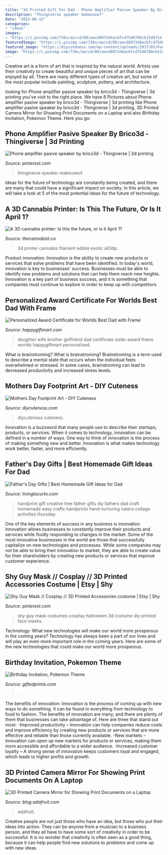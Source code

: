 ```yaml
---
title: "3d Printed Gift For Dad - Phone Amplifier Pasive Speaker By Brico3d"
description: "Thingiverse speaker makeuseof"
date: "2023-06-12"
categories:
- "ideas"
images:
- "https://i.pinimg.com/736x/aa/cd/89/aacd8972d4acbfcd75d6780cb15d8f14.jpg"
featuredImage: "https://i.pinimg.com/736x/aa/cd/89/aacd8972d4acbfcd75d6780cb15d8f14.jpg"
featured_image: "https://diycuteness.com/wp-content/uploads/2017/03/Footprint-Apple.jpg"
image: "https://i.pinimg.com/736x/aa/cd/89/aacd8972d4acbfcd75d6780cb15d8f14.jpg"
---
```



Creative art is a form of art that is inspired by the natural world. Artists use their creativity to create beautiful and unique pieces of art that can be enjoyed by all. There are many different types of creative art, but some of the most popular include painting, sculpture, pottery, and architecture.

	

		
looking for Phone amplifier pasive speaker by brico3d - Thingiverse | 3d printing you've visit to the right place. We have 8 Pictures about Phone amplifier pasive speaker by brico3d - Thingiverse | 3d printing like Phone amplifier pasive speaker by brico3d - Thingiverse | 3d printing, 3D Printed Camera Mirror for Showing Print Documents on a Laptop and also Birthday Invitation, Pokemon Theme. Here you go:
		
    
## Phone Amplifier Pasive Speaker By Brico3d - Thingiverse | 3d Printing

<img loading=lazy src="https://i.pinimg.com/736x/c5/00/99/c500998ef64872327511486d93a0a95c.jpg" onerror="this.onerror=null;this.src='https://tse4.mm.bing.net/th?id=OIP.VtGTIpw7gNllHzVL5rPZYwHaEK&amp;pid=15.1';" alt="Phone amplifier pasive speaker by brico3d - Thingiverse | 3d printing">

_Source: pinterest.com_

>thingiverse speaker makeuseof. 

	

Ideas for the future of technology are constantly being created, and there are many that could have a significant impact on society. In this article, we will take a look at 5 of the most potential ideas for the future of technology.

    
## A 3D Cannabis Printer: Is This The Future, Or Is It April 1?

<img loading=lazy src="https://www.thecannabist.co/wp-content/uploads/2014/04/3d-cannabis-printer.jpg" onerror="this.onerror=null;this.src='https://tse3.mm.bing.net/th?id=OIP.fgxm_nADz5tkWHgiyc3k3AHaEc&amp;pid=15.1';" alt="A 3D cannabis printer: Is this the future, or is it April 1?">

_Source: thecannabist.co_

>3d printer cannabis filament edible exotic all3dp. 

	

Product innovation:
Innovation is the ability to create new products or services that solve problems that have been identified. In today's world, innovation is key to businesses' success. Businesses must be able to identify new problems and solutions that can help them reach new heights. Innovation is a key part of business success, and it is something that companies must continue to explore in order to keep up with competitors.

    
## Personalized Award Certificate For Worlds Best Dad With Frame

<img loading=lazy src="https://www.happygiftmart.com/image/cache/catalog/product-1745/Dad-600x315.jpg" onerror="this.onerror=null;this.src='https://tse2.mm.bing.net/th?id=OIP.-cCQ0ntMOWaI0924BRnWtwHaD4&amp;pid=15.1';" alt="Personalized Award Certificate for Worlds Best Dad with Frame">

_Source: happygiftmart.com_

>daughter wife brother girlfriend dad certificate sister award frame worlds happygiftmart personalized. 

	

What is brainstroming?
What is brainstroming? Brainstroming is a term used to describe a mental state that occurs when the individual feels overwhelmed or stressed. In some cases, brainstroming can lead to decreased productivity and increased stress levels.

    
## Mothers Day Footprint Art - DIY Cuteness

<img loading=lazy src="https://diycuteness.com/wp-content/uploads/2017/03/Footprint-Apple.jpg" onerror="this.onerror=null;this.src='https://tse4.mm.bing.net/th?id=OIP.1gBpvJqAzrywZfBUxjvo-wHaJ4&amp;pid=15.1';" alt="Mothers Day Footprint Art - DIY Cuteness">

_Source: diycuteness.com_

>diycuteness cuteness. 

	

Innovation is a buzzword that many people use to describe their startups, products, or services. When it comes to technology, innovation can be defined in a number of ways. One way to think of innovation is the process of making something new and better. Innovation is what makes technology work better, faster, and more efficiently.

    
## Father&#039;s Day Gifts | Best Homemade Gift Ideas For Dad

<img loading=lazy src="https://www.livinglocurto.com/wp-content/uploads/2013/06/fathersdaycollage-500x667.jpg" onerror="this.onerror=null;this.src='https://tse3.mm.bing.net/th?id=OIP.uHIDtKPPie72uG4wz6HtegHaJ4&amp;pid=15.1';" alt="Father&#039;s Day Gifts | Best Homemade Gift Ideas for Dad">

_Source: livinglocurto.com_

>handprint gift creative tree father gifts diy fathers dad craft homemade easy crafts handprints hand nurturing naters collage activities thursday. 

	

One of the key elements of success in any business is innovation. Innovation allows businesses to constantly improve their products and services while fluidly responding to changes in the market. Some of the most innovative businesses in the world are those that successfully capitalize on new technologies and processes. While some companies may not be able to bring their innovation to market, they are able to create value for their shareholders by creating new products or services that improve customer experience.

    
## Shy Guy Mask // Cosplay // 3D Printed Accessories Costume | Etsy | Shy

<img loading=lazy src="https://i.pinimg.com/736x/aa/cd/89/aacd8972d4acbfcd75d6780cb15d8f14.jpg" onerror="this.onerror=null;this.src='https://tse3.mm.bing.net/th?id=OIP.AxXcE0Guvmp4_7IEJD_W-QHaFj&amp;pid=15.1';" alt="Shy Guy Mask // Cosplay // 3D Printed Accessories costume | Etsy | Shy">

_Source: pinterest.com_

>shy guy mask costumes cosplay halloween 3d costume diy printed face masks. 

	

Technology: What new technologies will make our world more prosperous in the coming years?
Technology has always been a part of our lives and will play an even more important role in the coming years. Here are some of the new technologies that could make our world more prosperous.

    
## Birthday Invitation, Pokemon Theme

<img loading=lazy src="https://cdn11.bigcommerce.com/s-6b5fwasnbs/images/stencil/1280x1280/products/1739/615/0690-POKEMON-2__57736.1550256372.jpg?c=2&amp;imbypass=on" onerror="this.onerror=null;this.src='https://tse1.mm.bing.net/th?id=OIP.fr7UVopXFeZjRTVQnpZUPwHaKX&amp;pid=15.1';" alt="Birthday Invitation, Pokemon Theme">

_Source: giftedprints.com_

>. 

	

The benefits of innovation:
Innovation is the process of coming up with new ways to do something. It can be found in everything from technology to food to fashion. The benefits of innovation are many, and there are plenty of them that businesses can take advantage of. Here are three that stand out most: 
-Improved productivity – Innovation can help companies reduce costs and improve efficiency by creating new products or services that are more effective and reliable than those currently available.
-New markets – Innovation can open up new markets for products or services, making them more accessible and affordable to a wider audience.
-Increased customer loyalty – A strong sense of innovation keeps customers loyal and engaged, which leads to higher profits and growth.

    
## 3D Printed Camera Mirror For Showing Print Documents On A Laptop

<img loading=lazy src="https://cdn-blog.adafruit.com/uploads/2020/09/Screen-Shot-2020-09-08-at-2.31.45-PM-1.png" onerror="this.onerror=null;this.src='https://tse3.mm.bing.net/th?id=OIP.GvrEySmpeNfzRwRIRhaAnwHaFY&amp;pid=15.1';" alt="3D Printed Camera Mirror for Showing Print Documents on a Laptop">

_Source: blog.adafruit.com_

>adafruit. 

	

Creative people are not just those who have an idea, but those who put their ideas into action. They can be anyone from a musician to a business person, and they all have to have some sort of creativity in order to be successful. It is no wonder that creativity is often seen as a good thing, because it can help people find new solutions to problems and come up with new ideas.

